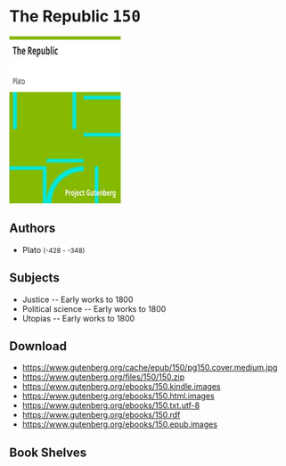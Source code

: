 # The Republic <kbd>150</kbd>

![](./cover.medium.jpg "")

## Authors


 - Plato <small>(-428 - -348)</small>

## Subjects


 - Justice -- Early works to 1800
 - Political science -- Early works to 1800
 - Utopias -- Early works to 1800

## Download


 - https://www.gutenberg.org/cache/epub/150/pg150.cover.medium.jpg
 - https://www.gutenberg.org/files/150/150.zip
 - https://www.gutenberg.org/ebooks/150.kindle.images
 - https://www.gutenberg.org/ebooks/150.html.images
 - https://www.gutenberg.org/ebooks/150.txt.utf-8
 - https://www.gutenberg.org/ebooks/150.rdf
 - https://www.gutenberg.org/ebooks/150.epub.images

## Book Shelves


